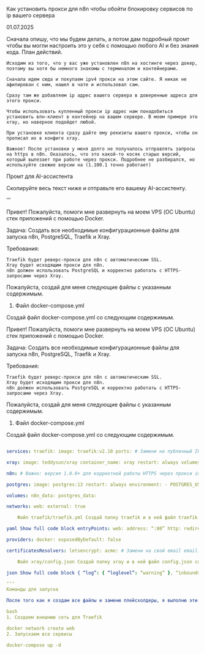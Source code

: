 
Как установить прокси для n8n чтобы обойти блокировку сервисов по ip вашего сервера

01.07.2025

Сначала опишу, что мы будем делать, а потом дам подробный промт чтобы вы могли настроить это у себя с помощью любого AI и без знания кода.
План действий.

    Исходим из того, что у вас уже установлен n8n на хостинге через докер, поэтому вы хотя бы немного знакомы с терминалом и контейнерами.

    Сначала идем сюда и покупаем ipv4 прокси на этом сайте. Я никак не афилирован с ним, нашел в чате и использовал сам.

    Сразу там же добавляем ip адрес вашего сервера в доверенные адреса для этого прокси.

    Чтобы использовать купленный прокси ip адрес нам понадобиться установить впн-клиент в контейнер на вашем сервере. В моем примере это xray, но наверное подойдет любой.

    При установке клиента сразу дайте ему рекизиты вашего прокси, чтобы он прописал их в конфиге xray.

    Важное! После установки у меня долго не получалось отправлять запросы на https в n8n. Оказалось, что это какой-то косяк старых версий, который вылезает при работе через прокси. Подробнее не разбирался, но используйте свежие версии на (1.100.1 точно работает)

Промт для AI-ассистента

Скопируйте весь текст ниже и отправьте его вашему AI-ассистенту.

’’’

Привет! Пожалуйста, помоги мне развернуть на моем VPS (ОС Ubuntu) стек приложений с помощью Docker.

Задача: Создать все необходимые конфигурационные файлы для запуска n8n, PostgreSQL, Traefik и Xray.

Требования:

    Traefik будет реверс-прокси для n8n с автоматическим SSL.
    Xray будет исходящим прокси для n8n.
    n8n должен использовать PostgreSQL и корректно работать с HTTPS-запросами через Xray.

Пожалуйста, создай для меня следующие файлы с указанным содержимым.
1. Файл docker-compose.yml

Создай файл docker-compose.yml со следующим содержимым.

Привет! Пожалуйста, помоги мне развернуть на моем VPS (ОС Ubuntu) стек приложений с помощью Docker.

Задача: Создать все необходимые конфигурационные файлы для запуска n8n, PostgreSQL, Traefik и Xray.

Требования:

    Traefik будет реверс-прокси для n8n с автоматическим SSL.
    Xray будет исходящим прокси для n8n.
    n8n должен использовать PostgreSQL и корректно работать с HTTPS-запросами через Xray.

Пожалуйста, создай для меня следующие файлы с указанным содержимым.
1. Файл docker-compose.yml

Создай файл docker-compose.yml со следующим содержимым.

```yaml version: “3.8”

services: traefik: image: traefik:v2.10 ports: # Замени на публичный IP твоего сервера - “YOUR_SERVER_IP:80:80” - “YOUR_SERVER_IP:443:443” volumes: - /var/run/docker.sock:/var/run/docker.sock:ro - ./traefik/traefik.yml:/etc/traefik/traefik.yml:ro - ./traefik/letsencrypt:/letsencrypt networks: - web

xray: image: teddysun/xray container_name: xray restart: always volumes: - ./xray/config.json:/etc/xray/config.json:ro networks: - web

n8n: # Важно: версия 1.0.0+ для корректной работы HTTPS через прокси image: n8nio/n8n:1.100.1 restart: always environment: - N8N_HOST=n8n.YOUR_DOMAIN.COM - N8N_PROTOCOL=https - N8N_PORT=5678 - NODE_ENV=production - DB_TYPE=postgresdb - DB_POSTGRESDB_HOST=postgres - DB_POSTGRESDB_DATABASE=n8n - DB_POSTGRESDB_USER=your_db_user - DB_POSTGRESDB_PASSWORD=your_strong_password - N8N_EDITOR_BASE_URL=https://n8n.YOUR_DOMAIN.COM/ - WEBHOOK_URL=https://n8n.YOUR_DOMAIN.COM/ # — Настройки прокси — - HTTP_PROXY=http://xray:10809 - HTTPS_PROXY=http://xray:10809 - NO_PROXY=localhost,127.0.0.1,postgres,traefik volumes: - n8n_data:/home/node/.n8n networks: - web depends_on: postgres: condition: service_healthy labels: - “traefik.enable=true” - “traefik.docker.network=web” - “traefik.http.routers.n8n.rule=Host(n8n.YOUR_DOMAIN.COM)” - “traefik.http.routers.n8n.entrypoints=websecure” - “traefik.http.routers.n8n.tls.certresolver=letsencrypt” - “traefik.http.services.n8n.loadbalancer.server.port=5678”

postgres: image: postgres:13 restart: always environment: - POSTGRES_USER=your_db_user - POSTGRES_PASSWORD=your_strong_password - POSTGRES_DB=n8n volumes: - postgres_data:/var/lib/postgresql/data networks: - web healthcheck: test: [“CMD-SHELL”, “pg_isready -U your_db_user -d n8n”] interval: 5s timeout: 5s retries: 5

volumes: n8n_data: postgres_data:

networks: web: external: true

    Файл traefik/traefik.yml Создай папку traefik и в ней файл traefik.yml со следующим содержимым.

yaml Show full code block entryPoints: web: address: “:80” http: redirections: entryPoint: to: websecure scheme: https websecure: address: “:443”

providers: docker: exposedByDefault: false

certificatesResolvers: letsencrypt: acme: # Замени на свой email email: “YOUR_EMAIL@EXAMPLE.COM” storage: “/letsencrypt/acme.json” httpChallenge: entryPoint: web

    Файл xray/config.json Создай папку xray и в ней файл config.json со следующим содержимым.

json Show full code block { “log”: { “loglevel”: “warning” }, “inbounds”: [ { “port”: 10808, “listen”: “0.0.0.0”, “protocol”: “socks”, “settings”: { “auth”: “noauth”, “udp”: true } }, { “port”: 10809, “listen”: “0.0.0.0”, “protocol”: “http”, “settings”: {} } ], “outbounds”: [ { “protocol”: “freedom”, “settings”: {} } ] }

’’’
Команды для запуска

После того как я создам все файлы и заменю плейсхолдеры, я выполню эти команды:

bash
1. Создаем внешнюю сеть для Traefik

docker network create web
2. Запускаем все сервисы

docker-compose up -d
